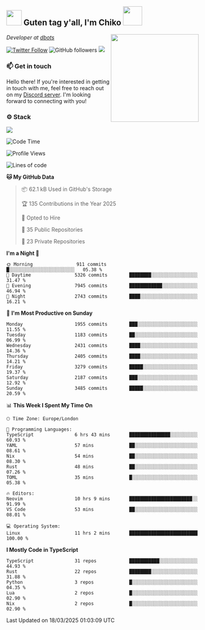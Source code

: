 <h2><img src="https://cdn.discordapp.com/emojis/1100181376730402906.gif?quality=lossless" width="40"> Guten tag y'all, I'm Chiko <img src="https://a.ppy.sh/15907233" width="50"></h2>
<a href="https://cataas.com"><img align='right' src="https://cataas.com/cat" width="230"></a>
<p><em>Developer at <a href="https://github.com/dbotsfun">dbots</a></em></p>

[![Twitter Follow](https://img.shields.io/twitter/follow/chikoxq?label=Follow)](https://twitter.com/intent/follow?screen_name=chikoxq)
![GitHub followers](https://img.shields.io/github/followers/chikof?label=Follow&style=social)
![](https://komarev.com/ghpvc/?username=chikof&color=blue)

### 📫 Get in touch
Hello there! If you're interested in getting in touch with me, feel free to reach out on my [Discord server](https://discord.gg/sejc7TnX6N). I'm looking forward to connecting with you!

### ⚙️ Stack
[![](https://skillicons.dev/icons?i=git,kubernetes,docker,js,ts,cloudflare,css,deno,express,graphql,html,mongodb,nestjs,py,react,apollo,bash,java,lua,nextjs,netlify,nodejs,ps,powershell,rust,neovim,tauri,sentry,postgres,tailwind,prisma,actix,workers)](https://skillicons.dev)

<!--START_SECTION:waka-->
![Code Time](http://img.shields.io/badge/Code%20Time-2%2C170%20hrs%2030%20mins-blue)

![Profile Views](http://img.shields.io/badge/Profile%20Views-2-blue)

![Lines of code](https://img.shields.io/badge/From%20Hello%20World%20I%27ve%20Written-9.2%20million%20lines%20of%20code-blue)

**🐱 My GitHub Data** 

> 📦 62.1 kB Used in GitHub's Storage 
 > 
> 🏆 135 Contributions in the Year 2025
 > 
> 💼 Opted to Hire
 > 
> 📜 35 Public Repositories 
 > 
> 🔑 23 Private Repositories 
 > 
**I'm a Night 🦉** 

```text
🌞 Morning                911 commits         █░░░░░░░░░░░░░░░░░░░░░░░░   05.38 % 
🌆 Daytime                5326 commits        ████████░░░░░░░░░░░░░░░░░   31.47 % 
🌃 Evening                7945 commits        ████████████░░░░░░░░░░░░░   46.94 % 
🌙 Night                  2743 commits        ████░░░░░░░░░░░░░░░░░░░░░   16.21 % 
```
📅 **I'm Most Productive on Sunday** 

```text
Monday                   1955 commits        ███░░░░░░░░░░░░░░░░░░░░░░   11.55 % 
Tuesday                  1183 commits        ██░░░░░░░░░░░░░░░░░░░░░░░   06.99 % 
Wednesday                2431 commits        ████░░░░░░░░░░░░░░░░░░░░░   14.36 % 
Thursday                 2405 commits        ████░░░░░░░░░░░░░░░░░░░░░   14.21 % 
Friday                   3279 commits        █████░░░░░░░░░░░░░░░░░░░░   19.37 % 
Saturday                 2187 commits        ███░░░░░░░░░░░░░░░░░░░░░░   12.92 % 
Sunday                   3485 commits        █████░░░░░░░░░░░░░░░░░░░░   20.59 % 
```


📊 **This Week I Spent My Time On** 

```text
🕑︎ Time Zone: Europe/London

💬 Programming Languages: 
TypeScript               6 hrs 43 mins       ███████████████░░░░░░░░░░   60.93 % 
YAML                     57 mins             ██░░░░░░░░░░░░░░░░░░░░░░░   08.61 % 
Nix                      54 mins             ██░░░░░░░░░░░░░░░░░░░░░░░   08.30 % 
Rust                     48 mins             ██░░░░░░░░░░░░░░░░░░░░░░░   07.26 % 
TOML                     35 mins             █░░░░░░░░░░░░░░░░░░░░░░░░   05.38 % 

🔥 Editors: 
Neovim                   10 hrs 9 mins       ███████████████████████░░   91.99 % 
VS Code                  53 mins             ██░░░░░░░░░░░░░░░░░░░░░░░   08.01 % 

💻 Operating System: 
Linux                    11 hrs 2 mins       █████████████████████████   100.00 % 
```

**I Mostly Code in TypeScript** 

```text
TypeScript               31 repos            ███████████░░░░░░░░░░░░░░   44.93 % 
Rust                     22 repos            ████████░░░░░░░░░░░░░░░░░   31.88 % 
Python                   3 repos             █░░░░░░░░░░░░░░░░░░░░░░░░   04.35 % 
Lua                      2 repos             █░░░░░░░░░░░░░░░░░░░░░░░░   02.90 % 
Nix                      2 repos             █░░░░░░░░░░░░░░░░░░░░░░░░   02.90 % 
```




 Last Updated on 18/03/2025 01:03:09 UTC
<!--END_SECTION:waka-->


<!--
<p align="center">
     <a href="https://discord.gg/HhybNhchcC"><img src="https://invidget.switchblade.xyz/sejc7TnX6N" align="center" ><a>
</p> 
-->
